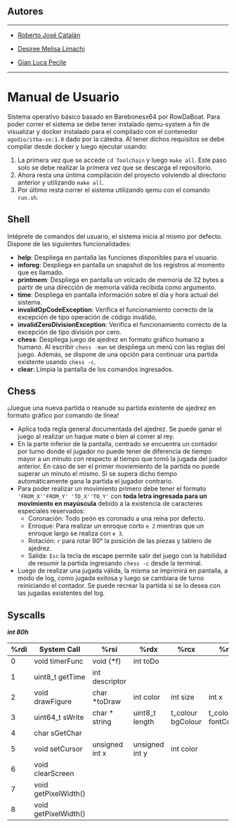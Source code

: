 ## Autores
<hr>

- [Roberto José Catalán](https://github.com/rcatalan98)

- [Desiree Melisa Limachi](https://github.com/dlimachi)
 
- [Gian Luca Pecile](https://github.com/glpecile)

<hr>

# Manual de Usuario
Sistema operativo básico basado en Barebonesx64 por RowDaBoat. Para poder correr el sistema se debe tener instalado qemu-system a fin de visualizar y docker instalado para el compilado con el contenedor `agodio/itba-so:1.0` dado por la cátedra. Al tener dichos requisitos se debe compilar desde docker y luego ejecutar usando:
1. La primera vez que se accede ```cd Toolchain``` y luego ```make all```. Este paso solo se debe realizar la primera vez que se descarga el repositorio.
2. Ahora resta una úntima compilación del proyecto volviendo al directorio anterior y utilizando ```make all```.
3. Por último resta correr el sistema utilizando qemu con el comando ```run.sh```.

## Shell
Intéprete de comandos del usuario, el sistema inicia al mismo por defecto. 
Dispone de las siguientes funcionalidades:
- **help**: Despliega en pantalla las funciones disponibles para el usuario. 
- **inforeg**: Despliega en pantalla un snapshot de los registros al momento que es llamado.
- **printmem**: Despliega en pantalla un volcado de memoria de 32 bytes a partir de una dirección de memoria válida recibida como argumento.
- **time**: Despliega en pantalla información sobre el día y hora actual del sistema.
- **invalidOpCodeException**: Verifica el funcionamiento correcto de la excepción de tipo operación de código inválido.
- **invalidZeroDivisionException**: Verifica el funcionamiento correcto de la excepción de tipo división por cero.
- **chess**: Despliega juego de ajedrez en formato gráfico humano a humano. Al escribir ```chess -man``` se despliega un menú con las reglas del juego. Además, se dispone de una opción para continuar una partida existente usando ```chess -c```. 
- **clear**: Limpia la pantalla de los comandos ingresados.

## Chess
¡Juegue una nueva partida o reanude su partida existente de ajedrez en formato gráfico por comando de línea! 
- Aplica toda regla general documentada del ajedrez. Se puede ganar el juego al realizar un haque mate o bien al comer al rey.
- En la parte inferior de la pantalla, centrado se encuentra un contador por turno donde el jugador no puede tener de diferencia de tiempo mayor a un minuto con respecto al tiempo que tomó la jugada del juador anterior. En caso de ser el primer moviemiento de la partida no puede superar un minuto el mismo. Si se supera dicho tiempo automáticamente gana la partida el jugador contrario.
- Para poder realizar un movimiento primero debe tener el formato ```'FROM_X''FROM_Y' 'TO_X''TO_Y'``` con **toda letra ingresada para un movimiento en mayúscula** debido a la existencia de caracteres especiales reservados:
  - Coronación: Todo peón es coronado a una reína por defecto.
  - Enroque: Para realizar un enroque corto ```e 2``` mientras que un enroque largo se realiza con ```e 3```.
  - Rotación: ```r``` para rotar 90° la posición de las piezas y tablero de ajedrez.
  - Salida: ```Esc``` la tecla de escape permite salir del juego con la habilidad de resumir la partida ingresando ```chess -c``` desde la terminal.
- Luego de realizar una jugada válida, la misma se imprimirá en pantalla, a modo de log, como jugada exitosa y luego se cambiara de turno reiniciando el contador. Se puede recrear la partida si se lo desea con las jugadas existentes del log.

## Syscalls

***int 80h***

| %rdi | System Call           | %rsi              | %rdx              | %rcx              | %r8                 | %r9    |
| ---- | --------------------  | ----------------- | ----------------- | ----------------- | ------------------- | -----  |
| 0    | void timerFunc        | void (*f)         | int toDo          |                   |                     |        |
| 1    | uint8_t getTime       | int descriptor    |                   |                   |                     |        |
| 2    | void drawFigure       | char *toDraw      | int color         | int size          | int x               |        |
| 3    | uint64_t sWrite       | char * string     | uint8_t length    | t_colour bgColour | t_colour fontColour | int y  |
| 4    | char sGetChar         |                   |                   |                   |                     |        |
| 5    | void setCursor        | unsigned int x    | unsigned int y    | int color         |                     |        |
| 6    | void clearScreen      |                   |                   |                   |                     |        |
| 7    | void getPixelWidth()  |                   |                   |                   |                     |        |
| 8    | void getPixelWidth()  |                   |                   |                   |                     |        |
